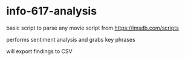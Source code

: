 # info-617-analysis

basic script to parse any movie script from https://imsdb.com/scripts 

performs sentiment analysis and grabs key phrases

will export findings to CSV
